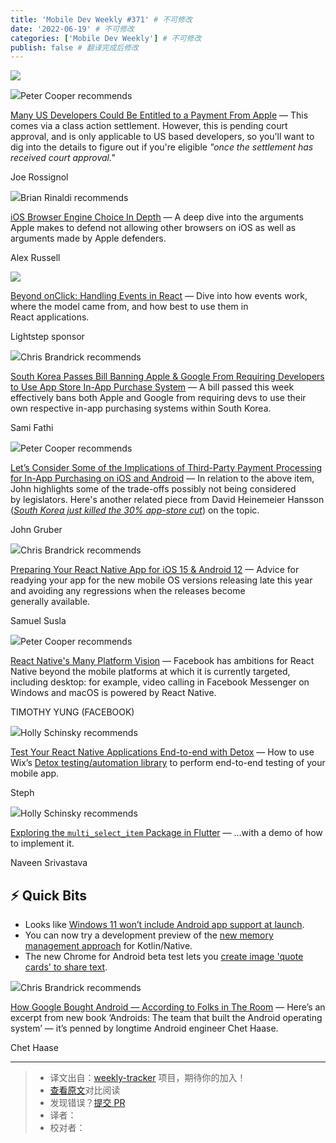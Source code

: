```yaml
---
title: 'Mobile Dev Weekly #371' # 不可修改
date: '2022-06-19' # 不可修改
categories: ['Mobile Dev Weekly'] # 不可修改
publish: false # 翻译完成后修改
---
```


[![](https://res.cloudinary.com/cpress/image/upload/w_1280,e_sharpen:60/v1630666737/cosichhmifcnm1w4xgbn.jpg)](https://mobiledevweekly.com/link/113269/web)

<!--以上是预览信息，图片一张或限制百字左右，前者优先，全文请使用二级及以下标题-->
<!-- more -->

![](https://cooperpress.s3.amazonaws.com/peterc.png)Peter Cooper recommends

[Many US Developers Could Be Entitled to a Payment From Apple](https://mobiledevweekly.com/link/113269/web) — This comes via a class action settlement. However, this is pending court approval, and is only applicable to US based developers, so you'll want to dig into the details to figure out if you're eligible _"once the settlement has received court approval."_

Joe Rossignol

![](https://cooperpress.s3.amazonaws.com/remotesynth.png)Brian Rinaldi recommends

[iOS Browser Engine Choice In Depth](https://mobiledevweekly.com/link/113270/web) — A deep dive into the arguments Apple makes to defend not allowing other browsers on iOS as well as arguments made by Apple defenders.

Alex Russell

[![](https://copm.s3.amazonaws.com/23a9b02d.png)](https://mobiledevweekly.com/link/113271/web)

[Beyond onClick: Handling Events in React](https://mobiledevweekly.com/link/113271/web) — Dive into how events work, where the model came from, and how best to use them in React applications.

Lightstep sponsor

![](https://cooperpress.s3.amazonaws.com/chrisbrandrick.png)Chris Brandrick recommends

[South Korea Passes Bill Banning Apple & Google From Requiring Developers to Use App Store In-App Purchase System](https://mobiledevweekly.com/link/113272/web) — A bill passed this week effectively bans both Apple and Google from requiring devs to use their own respective in-app purchasing systems within South Korea.

Sami Fathi

![](https://cooperpress.s3.amazonaws.com/peterc.png)Peter Cooper recommends

[Let’s Consider Some of the Implications of Third-Party Payment Processing for In-App Purchasing on iOS and Android](https://mobiledevweekly.com/link/113273/web) — In relation to the above item, John highlights some of the trade-offs possibly not being considered by legislators. Here's another related piece from David Heinemeier Hansson (_[South Korea just killed the 30% app-store cut](https://mobiledevweekly.com/link/113274/web)_) on the topic.

John Gruber

![](https://cooperpress.s3.amazonaws.com/chrisbrandrick.png)Chris Brandrick recommends

[Preparing Your React Native App for iOS 15 & Android 12](https://mobiledevweekly.com/link/113275/web) — Advice for readying your app for the new mobile OS versions releasing late this year and avoiding any regressions when the releases become generally available.

Samuel Susla

![](https://cooperpress.s3.amazonaws.com/peterc.png)Peter Cooper recommends

[React Native's Many Platform Vision](https://mobiledevweekly.com/link/113276/web) — Facebook has ambitions for React Native beyond the mobile platforms at which it is currently targeted, including desktop: for example, video calling in Facebook Messenger on Windows and macOS is powered by React Native.

TIMOTHY YUNG (FACEBOOK)

![](https://cooperpress.s3.amazonaws.com/devgirlfl.png)Holly Schinsky recommends

[Test Your React Native Applications End-to-end with Detox](https://mobiledevweekly.com/link/113277/web) — How to use Wix’s [Detox testing/automation library](https://mobiledevweekly.com/link/113278/web) to perform end-to-end testing of your mobile app.

Steph

![](https://cooperpress.s3.amazonaws.com/devgirlfl.png)Holly Schinsky recommends

[Exploring the `multi_select_item` Package in Flutter](https://mobiledevweekly.com/link/113279/web) — …with a demo of how to implement it.

Naveen Srivastava

## ⚡️ **Quick Bits**

*   Looks like [Windows 11 won’t include Android app support at launch](https://mobiledevweekly.com/link/113280/web).
*   You can now try a development preview of the [new memory management approach](https://mobiledevweekly.com/link/113281/web) for Kotlin/Native.
*   The new Chrome for Android beta test lets you [create image 'quote cards' to share text](https://mobiledevweekly.com/link/113282/web).

![](https://cooperpress.s3.amazonaws.com/chrisbrandrick.png)Chris Brandrick recommends

[How Google Bought Android — According to Folks in The Room](https://mobiledevweekly.com/link/113283/web) — Here’s an excerpt from new book ‘Androids: The team that built the Android operating system’ — it’s penned by longtime Android engineer Chet Haase.

Chet Haase

---
> * 译文出自：[weekly-tracker](https://github.com/FEDarling/weekly-tracker) 项目，期待你的加入！
> * [查看原文](https://mobiledevweekly.com/issues/371)对比阅读
> * 发现错误？[提交 PR](https://github.com/FEDarling/weekly-tracker/blob/main/weeklys/mobile_dev_weekly/371)
> * 译者：
> * 校对者：
